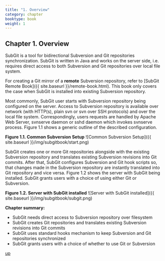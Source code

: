 ```yaml
---
title: "1. Overview"
category: chapter
booktype: book
weight: 1
---
```

## Chapter 1. Overview

SubGit is a tool for bidirectional Subversion and Git repositories synchronization. SubGit is written in Java and works on the server side, i.e. requires direct access to both Subversion and Git repositories over local file system.

For creating a Git mirror of a **remote** Subversion repository, refer to [SubGit Remote Book]({{ site.baseurl }}/remote-book.html). This book only covers the case when SubGit is installed into existing Subversion repository.

Most commonly, SubGit user starts with Subversion repository being configured on the server. Access to Subversion repository is available over network (with HTTP(s), plain svn or svn over SSH protocols) and over the local file system. Correspondingly, users requests are handled by Apache Web Server, svnserve daemon or sshd daemon which invokes svnserve process. Figure 1.1 shows a generic outline of the described configuration.

**Figure 1.1. Common Subversion Setup**
![Common Subversion Setup]({{ site.baseurl }}/img/subgitbook/start.png)

SubGit creates one or more Git repositories alongside with the existing Subversion repository and translates existing Subversion revisions into Git commits. After that, SubGit configures Subversion and Git hook scripts so, that changes made in the Subversion repository are instantly translated into Git repository and vice versa. Figure 1.2 shows the server with SubGit being installed. SubGit grants users with a choice of using either Git or Subversion.

**Figure 1.2. Server with SubGit installed**
![Server with SubGit installed]({{ site.baseurl }}/img/subgitbook/subgit.png)

**Chapter summary:**

+ SubGit needs direct access to Subversion repository over filesystem
+ SubGit creates Git repositories and translates existing Subversion revisions into Git commits
+ SubGit uses standard hooks mechanism to keep Subversion and Git repositories synchronized
+ SubGit grants users with a choice of whether to use Git or Subversion

[up](#up)